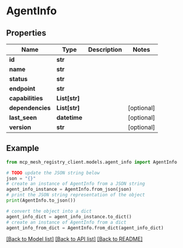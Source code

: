 # AgentInfo


## Properties

Name | Type | Description | Notes
------------ | ------------- | ------------- | -------------
**id** | **str** |  | 
**name** | **str** |  | 
**status** | **str** |  | 
**endpoint** | **str** |  | 
**capabilities** | **List[str]** |  | 
**dependencies** | **List[str]** |  | [optional] 
**last_seen** | **datetime** |  | [optional] 
**version** | **str** |  | [optional] 

## Example

```python
from mcp_mesh_registry_client.models.agent_info import AgentInfo

# TODO update the JSON string below
json = "{}"
# create an instance of AgentInfo from a JSON string
agent_info_instance = AgentInfo.from_json(json)
# print the JSON string representation of the object
print(AgentInfo.to_json())

# convert the object into a dict
agent_info_dict = agent_info_instance.to_dict()
# create an instance of AgentInfo from a dict
agent_info_from_dict = AgentInfo.from_dict(agent_info_dict)
```
[[Back to Model list]](../README.md#documentation-for-models) [[Back to API list]](../README.md#documentation-for-api-endpoints) [[Back to README]](../README.md)


